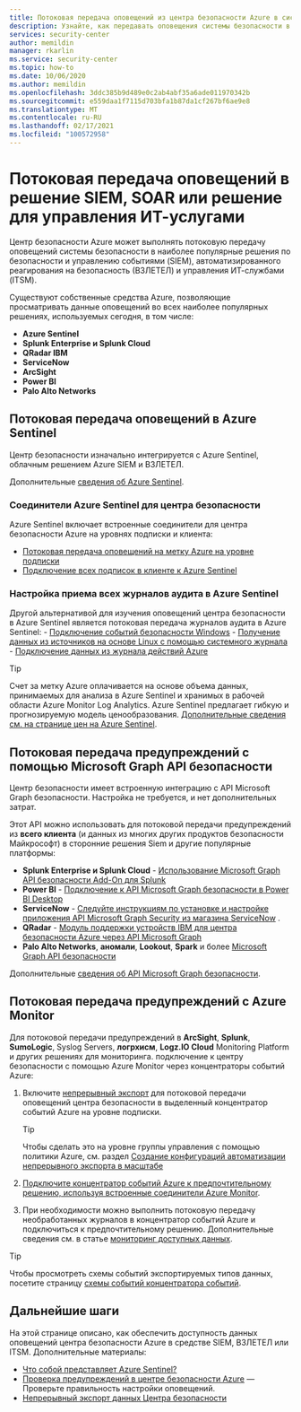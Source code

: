 ```yaml
---
title: Потоковая передача оповещений из центра безопасности Azure в системы управления сведениями о безопасности и событиями (SIEM) и другие решения для мониторинга
description: Узнайте, как передавать оповещения системы безопасности в Azure Sentinel, сторонние решения решения Siem, ВЗЛЕТЕЛ или ITSM.
services: security-center
author: memildin
manager: rkarlin
ms.service: security-center
ms.topic: how-to
ms.date: 10/06/2020
ms.author: memildin
ms.openlocfilehash: 3ddc385b9d489e0c2ab4abf35a6ade011970342b
ms.sourcegitcommit: e559daa1f7115d703bfa1b87da1cf267bf6ae9e8
ms.translationtype: MT
ms.contentlocale: ru-RU
ms.lasthandoff: 02/17/2021
ms.locfileid: "100572958"
---
```

# <a name="stream-alerts-to-a-siem-soar-or-it-service-management-solution"></a>Потоковая передача оповещений в решение SIEM, SOAR или решение для управления ИТ-услугами

Центр безопасности Azure может выполнять потоковую передачу оповещений системы безопасности в наиболее популярные решения по безопасности и управлению событиями (SIEM), автоматизированного реагирования на безопасность (ВЗЛЕТЕЛ) и управления ИТ-службами (ITSM).

Существуют собственные средства Azure, позволяющие просматривать данные оповещений во всех наиболее популярных решениях, используемых сегодня, в том числе:

- **Azure Sentinel**
- **Splunk Enterprise и Splunk Cloud**
- **QRadar IBM**
- **ServiceNow**
- **ArcSight**
- **Power BI**
- **Palo Alto Networks**

## <a name="stream-alerts-to-azure-sentinel"></a>Потоковая передача оповещений в Azure Sentinel 

Центр безопасности изначально интегрируется с Azure Sentinel, облачным решением Azure SIEM и ВЗЛЕТЕЛ. 

Дополнительные [сведения об Azure Sentinel](../sentinel/overview.md).

### <a name="azure-sentinels-connectors-for-security-center"></a>Соединители Azure Sentinel для центра безопасности

Azure Sentinel включает встроенные соединители для центра безопасности Azure на уровнях подписки и клиента:

- [Потоковая передача оповещений на метку Azure на уровне подписки](../sentinel/connect-azure-security-center.md)
- [Подключение всех подписок в клиенте к Azure Sentinel](https://techcommunity.microsoft.com/t5/azure-sentinel/azure-security-center-auto-connect-to-sentinel/ba-p/1387539) 

### <a name="configure-ingestion-of-all-audit-logs-into-azure-sentinel"></a>Настройка приема всех журналов аудита в Azure Sentinel 

Другой альтернативой для изучения оповещений центра безопасности в Azure Sentinel является потоковая передача журналов аудита в Azure Sentinel:
    - [Подключение событий безопасности Windows](../sentinel/connect-windows-security-events.md)
    - [Получение данных из источников на основе Linux с помощью системного журнала](../sentinel/connect-syslog.md)
    - [Подключение данных из журнала действий Azure](../sentinel/connect-azure-activity.md)

> [!TIP]
> Счет за метку Azure оплачивается на основе объема данных, принимаемых для анализа в Azure Sentinel и хранимых в рабочей области Azure Monitor Log Analytics. Azure Sentinel предлагает гибкую и прогнозируемую модель ценообразования. [Дополнительные сведения см. на странице цен на Azure Sentinel](https://azure.microsoft.com/pricing/details/azure-sentinel/).


## <a name="stream-alerts-with-microsoft-graph-security-api"></a>Потоковая передача предупреждений с помощью Microsoft Graph API безопасности

Центр безопасности имеет встроенную интеграцию с API Microsoft Graph безопасности. Настройка не требуется, и нет дополнительных затрат. 

Этот API можно использовать для потоковой передачи предупреждений из **всего клиента** (и данных из многих других продуктов безопасности Майкрософт) в сторонние решения Siem и другие популярные платформы:

- **Splunk Enterprise и Splunk Cloud**  -  [Использование Microsoft Graph API безопасности Add-On для Splunk](https://splunkbase.splunk.com/app/4564/) 
- **Power BI**  -  [Подключение к API Microsoft Graph безопасности в Power BI Desktop](/power-bi/connect-data/desktop-connect-graph-security)
- **ServiceNow**  -  [Следуйте инструкциям по установке и настройке приложения API Microsoft Graph Security из магазина ServiceNow](https://docs.servicenow.com/bundle/orlando-security-management/page/product/secops-integration-sir/secops-integration-ms-graph/task/ms-graph-install.html) .
- **QRadar**  -  [Модуль поддержки устройств IBM для центра безопасности Azure через API Microsoft Graph](https://www.ibm.com/support/knowledgecenter/SS42VS_DSM/com.ibm.dsm.doc/c_dsm_guide_ms_azure_security_center_overview.html) 
- **Palo Alto Networks**, **аномали**, **Lookout**, **Spark** и более [Microsoft Graph API безопасности](https://www.microsoft.com/security/business/graph-security-api#office-MultiFeatureCarousel-09jr2ji)

Дополнительные [сведения об API Microsoft Graph безопасности](https://www.microsoft.com/security/business/graph-security-api).


## <a name="stream-alerts-with-azure-monitor"></a>Потоковая передача предупреждений с Azure Monitor 

Для потоковой передачи предупреждений в **ArcSight**, **Splunk**, **SumoLogic**, Syslog Servers, **логрхисм**, **Logz.IO Cloud** Monitoring Platform и других решениях для мониторинга. подключение к центру безопасности с помощью Azure Monitor через концентраторы событий Azure:

1. Включите [непрерывный экспорт](continuous-export.md) для потоковой передачи оповещений центра безопасности в выделенный концентратор событий Azure на уровне подписки. 
    > [!TIP]
    > Чтобы сделать это на уровне группы управления с помощью политики Azure, см. раздел [Создание конфигураций автоматизации непрерывного экспорта в масштабе](continuous-export.md?tabs=azure-policy#configure-continuous-export-at-scale-using-the-supplied-policies)

1. [Подключите концентратор событий Azure к предпочтительному решению, используя встроенные соединители Azure Monitor](../azure-monitor/essentials/stream-monitoring-data-event-hubs.md#partner-tools-with-azure-monitor-integration).

1. При необходимости можно выполнить потоковую передачу необработанных журналов в концентратор событий Azure и подключиться к предпочтительному решению. Дополнительные сведения см. в статье [мониторинг доступных данных](../azure-monitor/essentials/stream-monitoring-data-event-hubs.md#monitoring-data-available).

> [!TIP]
> Чтобы просмотреть схемы событий экспортируемых типов данных, посетите страницу [схемы событий концентратора событий](https://aka.ms/ASCAutomationSchemas).


## <a name="next-steps"></a>Дальнейшие шаги

На этой странице описано, как обеспечить доступность данных оповещений центра безопасности Azure в средстве SIEM, ВЗЛЕТЕЛ или ITSM. Дополнительные материалы:

- [Что собой представляет Azure Sentinel?](../sentinel/overview.md)
- [Проверка предупреждений в центре безопасности Azure](security-center-alert-validation.md) — Проверьте правильность настройки оповещений.
- [Непрерывный экспорт данных Центра безопасности](continuous-export.md)